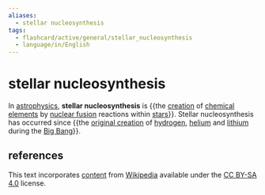 ```yaml
---
aliases:
  - stellar nucleosynthesis
tags:
  - flashcard/active/general/stellar_nucleosynthesis
  - language/in/English
---
```


# stellar nucleosynthesis

In [astrophysics](astrophysics.md), __stellar nucleosynthesis__ is {{the [creation](nucleosynthesis.md) of [chemical elements](chemical%20element.md) by [nuclear fusion](nuclear%20fusion.md) reactions within [stars](star.md)}}. Stellar nucleosynthesis has occurred since {{the [original creation](Big%20Bang%20nucleosynthesis.md) of [hydrogen](hydrogen.md), [helium](helium.md) and [lithium](lithium.md) during the [Big Bang](Big%20Bang.md)}}.

## references

This text incorporates [content](https://en.wikipedia.org/wiki/stellar_nucleosynthesis) from [Wikipedia](Wikipedia.md) available under the [CC BY-SA 4.0](https://creativecommons.org/licenses/by-sa/4.0/) license.
